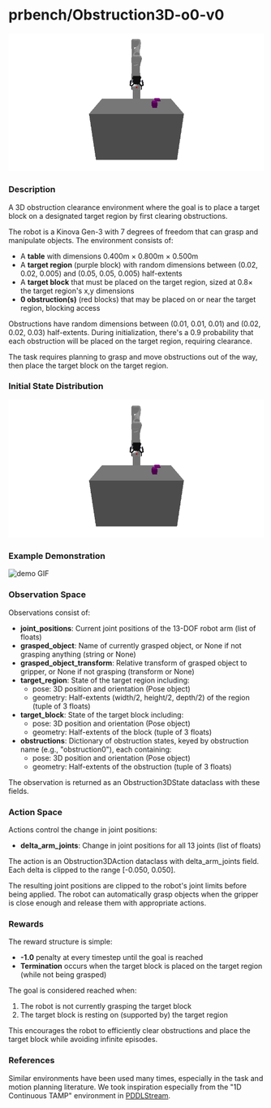 # prbench/Obstruction3D-o0-v0
![random action GIF](assets/random_action_gifs/Obstruction3D-o0.gif)

### Description
A 3D obstruction clearance environment where the goal is to place a target block on a designated target region by first clearing obstructions.

The robot is a Kinova Gen-3 with 7 degrees of freedom that can grasp and manipulate objects. The environment consists of:
- A **table** with dimensions 0.400m × 0.800m × 0.500m
- A **target region** (purple block) with random dimensions between (0.02, 0.02, 0.005) and (0.05, 0.05, 0.005) half-extents
- A **target block** that must be placed on the target region, sized at 0.8× the target region's x,y dimensions
- **0 obstruction(s)** (red blocks) that may be placed on or near the target region, blocking access

Obstructions have random dimensions between (0.01, 0.01, 0.01) and (0.02, 0.02, 0.03) half-extents. During initialization, there's a 0.9 probability that each obstruction will be placed on the target region, requiring clearance.

The task requires planning to grasp and move obstructions out of the way, then place the target block on the target region.

### Initial State Distribution
![initial state GIF](assets/initial_state_gifs/Obstruction3D-o0.gif)

### Example Demonstration
![demo GIF](assets/demo_gifs/Obstruction3D-o0.gif)

### Observation Space
Observations consist of:
- **joint_positions**: Current joint positions of the 13-DOF robot arm (list of floats)
- **grasped_object**: Name of currently grasped object, or None if not grasping anything (string or None)
- **grasped_object_transform**: Relative transform of grasped object to gripper, or None if not grasping (transform or None)
- **target_region**: State of the target region including:
  - pose: 3D position and orientation (Pose object)
  - geometry: Half-extents (width/2, height/2, depth/2) of the region (tuple of 3 floats)
- **target_block**: State of the target block including:
  - pose: 3D position and orientation (Pose object)
  - geometry: Half-extents of the block (tuple of 3 floats)
- **obstructions**: Dictionary of obstruction states, keyed by obstruction name (e.g., "obstruction0"), each containing:
  - pose: 3D position and orientation (Pose object)
  - geometry: Half-extents of the obstruction (tuple of 3 floats)

The observation is returned as an Obstruction3DState dataclass with these fields.


### Action Space
Actions control the change in joint positions:
- **delta_arm_joints**: Change in joint positions for all 13 joints (list of floats)

The action is an Obstruction3DAction dataclass with delta_arm_joints field. Each delta is clipped to the range [-0.050, 0.050].

The resulting joint positions are clipped to the robot's joint limits before being applied. The robot can automatically grasp objects when the gripper is close enough and release them with appropriate actions.


### Rewards
The reward structure is simple:
- **-1.0** penalty at every timestep until the goal is reached
- **Termination** occurs when the target block is placed on the target region (while not being grasped)

The goal is considered reached when:
1. The robot is not currently grasping the target block
2. The target block is resting on (supported by) the target region

This encourages the robot to efficiently clear obstructions and place the target block while avoiding infinite episodes.


### References
Similar environments have been used many times, especially in the task and motion planning literature. We took inspiration especially from the "1D Continuous TAMP" environment in [PDDLStream](https://github.com/caelan/pddlstream).

